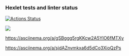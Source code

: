 ### Hexlet tests and linter status

[![Actions Status](https://github.com/NullUndefinedElement/frontend-project-44/workflows/hexlet-check/badge.svg)](https://github.com/NullUndefinedElement/frontend-project-44/actions)

<a href="https://codeclimate.com/github/NullUndefinedElement/frontend-project-44/maintainability"><img src="https://api.codeclimate.com/v1/badges/6ae3c0cf0d3c7bb3e756/maintainability" /></a>

https://asciinema.org/a/gSBggg5rgKKcw2A5YlO6fMTXy

https://asciinema.org/a/sjdAZnvmkxa6d5dCo3XioQzPs
